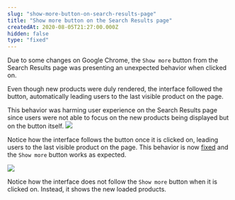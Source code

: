 ```yaml
---
slug: "show-more-button-on-search-results-page"
title: "Show more button on the Search Results page"
createdAt: 2020-08-05T21:27:00.000Z
hidden: false
type: "fixed"
---
```


Due to some changes on Google Chrome, the `Show more` button from the Search Results page was presenting an unexpected behavior when clicked on.

Even though new products were duly rendered, the interface followed the button, automatically leading users to the last visible product on the page.

This behavior was harming user experience on the Search Results page since users were not able to focus on the new products being displayed but on the button itself. 
![](https://files.readme.io/97c4c7e-rn-show-more-button-BEFORE.gif)

Notice how the interface follows the button once it is clicked on, leading users to the last visible product on the page.
This behavior is now [fixed](https://github.com/vtex-apps/search-result/pull/402) and the `Show more` button works as expected.

![](https://files.readme.io/72ab89e-rn-show-more-button-AFTER.gif)

Notice how the interface does not follow the `Show more` button when it is clicked on. Instead, it shows the new  loaded products.
